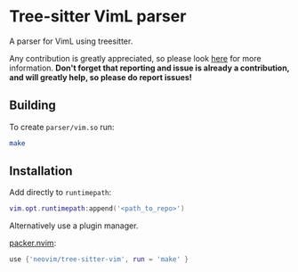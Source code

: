 # Tree-sitter VimL parser

A parser for VimL using treesitter.

Any contribution is greatly appreciated, so please look [here](CONTRIBUTING.md) for more information.
__Don't forget that reporting and issue is already a contribution, and will greatly help, so please do report issues!__

## Building

To create `parser/vim.so` run:

```sh
make
```

## Installation

Add directly to `runtimepath`:

```lua
vim.opt.runtimepath:append('<path_to_repo>')
```

Alternatively use a plugin manager.

[packer.nvim](https://github.com/wbthomason/packer.nvim):
```lua
use {'neovim/tree-sitter-vim', run = 'make' }
```
